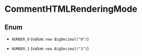 

# CommentHTMLRenderingMode

## Enum


* `NUMBER_0` (value: `new BigDecimal("0")`)

* `NUMBER_1` (value: `new BigDecimal("1")`)



